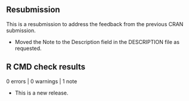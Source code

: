 ## Resubmission

This is a resubmission to address the feedback from the previous CRAN submission.

* Moved the Note to the Description field in the DESCRIPTION file as requested.

## R CMD check results

0 errors | 0 warnings | 1 note

* This is a new release.

